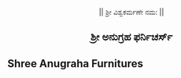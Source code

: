 <p style="text-align: center;">|| ಶ್ರೀ ವಿಶ್ವಕರ್ಮಣೇ ನಮ‌‍: ||</p>
<h2 style="text-align: center;"> ಶ್ರೀ ಅನುಗ್ರಹ ಫರ್ನಿಚರ್ಸ್ </h2>
<h2 class="MainHeadTitle">Shree Anugraha Furnitures</h2>
